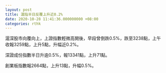 ```yaml
---
layout: post
title: 滬指半日反覆上升近0.2%
date: 2020-10-28 11:41:36.000000000 +08:00
categories: rthk
---
```


滬深股市向覆向上，上證指數輕微高開後，早段曾倒跌0.5%，跌至3238點，上午收報3259點，上升5點，升幅近0.2%。

深證成份指數半日升逾0.5%，報13341點，上升71點。

創業板指數報2664點，上升13點，升幅0.5%。
